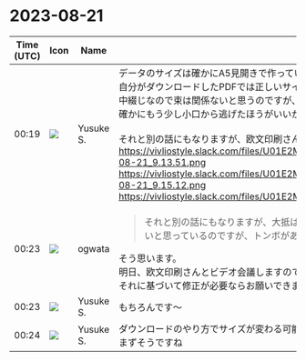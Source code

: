 # 2023-08-21

|Time (UTC)|Icon|Name|Message|
|---|---|---|---|
|00:19|![](https://avatars.slack-edge.com/2020-10-27/1455123835683_dbf567e9fc6aaf7280b1_72.jpg)|Yusuke S.|データのサイズは確かにA5見開きで作っているのですが、なんでしょうね？？？<br>自分がダウンロードしたPDFでは正しいサイズになっていました。<br>中綴じなので束は関係ないと思うのですが、断裁によって小口が前後する可能性は往々にしてあるので、確かにもう少し小口から逃げたほうがいいかもしれないですね。<br><br>それと別の話にもなりますが、欧文印刷さんとしてはトンボがあったほうがいいでしょうか？<br>https://vivliostyle.slack.com/files/U01E2MFM648/F05N7BA0VJT/____________________________2023-08-21_9.13.51.png<br>https://vivliostyle.slack.com/files/U01E2MFM648/F05NMT6TT0S/____________________________2023-08-21_9.15.12.png<br>https://vivliostyle.slack.com/files/U01E2MFM648/F05NQAT6QTW/a5_______________________.pdf|
|00:23|![](https://avatars.slack-edge.com/2019-11-22/845042642576_070441337abaca9fb7b3_72.png)|ogwata|<blockquote>それと別の話にもなりますが、大抵は中央をあわせて製本されると思うので中心（ノド）はずれないと思っているのですが、トンボがあったほうがいいでしょうか？</blockquote>そう思います。<br>明日、欧文印刷さんとビデオ会議しますので、表紙データの要件を確認します。<br>それに基づいて修正が必要ならお願いできませんか。|
|00:23|![](https://avatars.slack-edge.com/2020-10-27/1455123835683_dbf567e9fc6aaf7280b1_72.jpg)|Yusuke S.|もちろんです〜|
|00:24|![](https://avatars.slack-edge.com/2020-10-27/1455123835683_dbf567e9fc6aaf7280b1_72.jpg)|Yusuke S.|ダウンロードのやり方でサイズが変わる可能性があるのであれば、ダウンロードの方法まで明示しないとまずそうですね|
